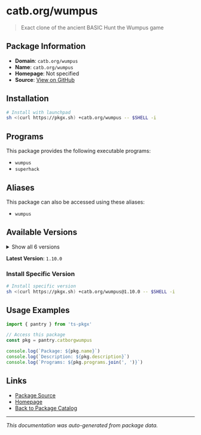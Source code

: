 # catb.org/wumpus

> Exact clone of the ancient BASIC Hunt the Wumpus game

## Package Information

- **Domain**: `catb.org/wumpus`
- **Name**: `catb.org/wumpus`
- **Homepage**: Not specified
- **Source**: [View on GitHub](https://github.com/pkgxdev/pantry/tree/main/projects/catb.org/wumpus/package.yml)

## Installation

```bash
# Install with launchpad
sh <(curl https://pkgx.sh) +catb.org/wumpus -- $SHELL -i
```

## Programs

This package provides the following executable programs:

- `wumpus`
- `superhack`

## Aliases

This package can also be accessed using these aliases:

- `wumpus`

## Available Versions

<details>
<summary>Show all 6 versions</summary>

- `1.10.0`, `1.9.0`, `1.8.0`, `1.6.0`, `1.5.0`
- `1.4.0`

</details>

**Latest Version**: `1.10.0`

### Install Specific Version

```bash
# Install specific version
sh <(curl https://pkgx.sh) +catb.org/wumpus@1.10.0 -- $SHELL -i
```

## Usage Examples

```typescript
import { pantry } from 'ts-pkgx'

// Access this package
const pkg = pantry.catborgwumpus

console.log(`Package: ${pkg.name}`)
console.log(`Description: ${pkg.description}`)
console.log(`Programs: ${pkg.programs.join(', ')}`)
```

## Links

- [Package Source](https://github.com/pkgxdev/pantry/tree/main/projects/catb.org/wumpus/package.yml)
- [Homepage](#)
- [Back to Package Catalog](../package-catalog.md)

---

*This documentation was auto-generated from package data.*
